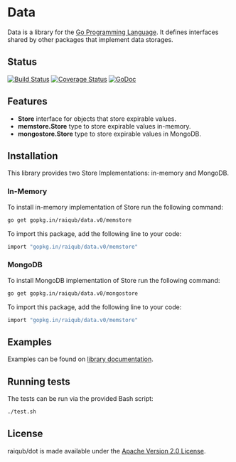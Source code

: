 # Data

Data is a library for the [Go Programming Language][go]. It defines interfaces
shared by other packages that implement data storages.

## Status

[![Build Status](https://travis-ci.org/raiqub/data.svg?branch=master)](https://travis-ci.org/raiqub/data)
[![Coverage Status](https://coveralls.io/repos/raiqub/data/badge.svg?branch=master&service=github)](https://coveralls.io/github/raiqub/data?branch=master)
[![GoDoc](https://godoc.org/github.com/raiqub/data?status.svg)](http://godoc.org/github.com/raiqub/data)

## Features

* **Store** interface for objects that store expirable values.
* **memstore.Store** type to store expirable values in-memory.
* **mongostore.Store** type to store expirable values in MongoDB.

## Installation

This library provides two Store Implementations: in-memory and MongoDB.

### In-Memory

To install in-memory implementation of Store run the following command:

```bash
go get gopkg.in/raiqub/data.v0/memstore
```

To import this package, add the following line to your code:

```bash
import "gopkg.in/raiqub/data.v0/memstore"
```

### MongoDB

To install MongoDB implementation of Store run the following command:

```bash
go get gopkg.in/raiqub/data.v0/mongostore
```

To import this package, add the following line to your code:

```bash
import "gopkg.in/raiqub/data.v0/memstore"
```

## Examples

Examples can be found on [library documentation][doc].

## Running tests

The tests can be run via the provided Bash script:

```bash
./test.sh
```

## License

raiqub/dot is made available under the [Apache Version 2.0 License][license].

[go]: http://golang.org/
[doc]: https://godoc.org/gopkg.in/raiqub/data.v0
[license]: http://www.apache.org/licenses/LICENSE-2.0
